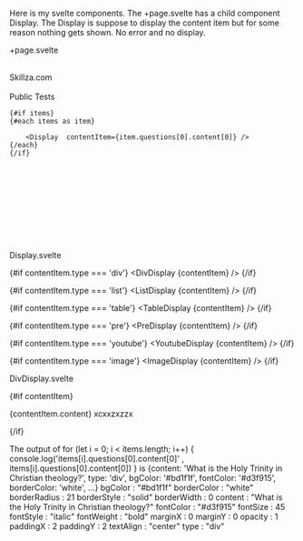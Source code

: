 Here is my svelte components. The +page.svelte has a child component Display. The Display is suppose to display the content item but for some reason nothing gets shown. No error and no display.


+page.svelte
<script>
//@ts-nocheck
import {Anchor,PageWrapper,HdgWithIcon,Centre,Card} from '$lib/cmp';
import {Icons,onMount,toast,ajaxGet} from '$lib/util';
import ThreeCards from '$lib/appComp/ThreeCards.svelte';
import { BASE_URL } from '$lib/cmn/config';
import Display from '../lib/SkillEditor/Display.svelte';
import quizStringifiedQsToArray from '$lib/appComp/fn/quizStringifiedQsToArray';

let items;
onMount(async ()=>{
    try {
        const resp = await ajaxGet(`${BASE_URL}/publicTests`);
        if (resp.ok){
            const data = await resp.json();
            const items = data.items;
            // debugger;
            for (let i = 0; i < items.length; i++) {
                items[i] = await quizStringifiedQsToArray(items[i]); 
            }
            for (let i = 0; i < items.length; i++) {
                console.log('items[i].questions[0].content[0]' , items[i].questions[0].content[0])
            }
            
            console.log("items" , items);
        }else {
            toast.push('failed to load');
        }
    } catch (e) {
            toast.push('failed to load');
        // toast.push( e.message);
    }   
});
</script>

<PageWrapper>
<br/>
    <Centre>
        <HdgWithIcon icon={Icons.TEST}>Skillza.com</HdgWithIcon>
    </Centre>

<div class='flex bg-gray-900 p-8 m-8 rounded-md border-2 border-white'>
<ThreeCards />
</div>

<br/>
<div class='flex justify-start m-2 p-2 '>
 <HdgWithIcon icon={Icons.TEST}>Public Tests</HdgWithIcon>
</div>

<!-- <div class='flex justify-center flex-wrap gap-2 bg-gray-900 p-8 m-8 mt-1 rounded-md border-2 border-white'> -->
    {#if items}
    {#each items as item}
   
        <Display  contentItem={item.questions[0].content[0]} /> 
    {/each}
    {/if}
<!-- </div> -->
<br/>
<br/>
<br/>
<br/>
<br/>
<br/>
<br/>
<br/>
</PageWrapper>


Display.svelte
<script>
//@ts-nocheck
export let contentItem;
import {ListDisplay,DivDisplay,TableDisplay,PreDisplay,YoutubeDisplay,ImageDisplay} from './index';

  import { onMount } from "$lib/util";
onMount(()=>{
debugger;
console.log(contentItem);

});

</script>

{#if contentItem.type === 'div'}
<DivDisplay {contentItem} />
{/if}

{#if contentItem.type === 'list'}
<ListDisplay {contentItem} />
{/if}

{#if contentItem.type === 'table'}
<TableDisplay  {contentItem} />
{/if}

{#if contentItem.type === 'pre'}
<PreDisplay {contentItem} />
{/if}

{#if contentItem.type === 'youtube'}
<YoutubeDisplay {contentItem} />
{/if}

{#if contentItem.type === 'image'}
<ImageDisplay {contentItem} />
{/if}


DivDisplay.svelte
<script>
//@ts-nocheck

// export let data;
// export let data;
export let contentItem
  import { onMount } from "$lib/util";
onMount(()=>{
debugger;
console.log(contentItem);

});

</script>
{#if contentItem}
<!-- {#each items as contentItem} -->
<div
  style:padding="{contentItem.paddingY}px {contentItem.paddingX}px"
  style:margin="{contentItem.marginY}px {contentItem.marginX}px"
  style:opacity="{contentItem.opacity}"
  style:border="{contentItem.borderWidth}px {contentItem.borderStyle} {contentItem.borderColor}"
  style:border-radius="{contentItem.borderRadius}px"
  style:background-color="{contentItem.bgColor}"
  style:color="{contentItem.fontColor}"
  style:font-style="{contentItem.fontStyle}"
  style:font-size="{contentItem.fontSize}px"
  style:font-weight="{contentItem.fontWeight}"
  style:text-align="{contentItem.textAlign}"
>
{contentItem.content}
xcxxzxzzx
</div>

{/if}

The output of
  for (let i = 0; i < items.length; i++) {
                console.log('items[i].questions[0].content[0]' , items[i].questions[0].content[0])
            }
is
{content: 'What is the Holy Trinity in Christian theology?', type: 'div', bgColor: '#bd1f1f', fontColor: '#d3f915', borderColor: 'white', …}
bgColor
: 
"#bd1f1f"
borderColor
: 
"white"
borderRadius
: 
21
borderStyle
: 
"solid"
borderWidth
: 
0
content
: 
"What is the Holy Trinity in Christian theology?"
fontColor
: 
"#d3f915"
fontSize
: 
45
fontStyle
: 
"italic"
fontWeight
: 
"bold"
marginX
: 
0
marginY
: 
0
opacity
: 
1
paddingX
: 
2
paddingY
: 
2
textAlign
: 
"center"
type
: 
"div"            